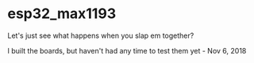 # esp32_max1193
Let's just see what happens when you slap em together?

I built the boards, but haven't had any time to test them yet - Nov 6, 2018
